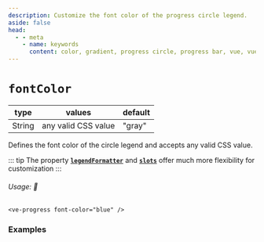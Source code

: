 ```yaml
---
description: Customize the font color of the progress circle legend.
aside: false
head:
  - - meta
    - name: keywords
      content: color, gradient, progress circle, progress bar, vue, vue3, vuejs, vue.js, dash, dashed, line, dot
---
```


# `fontColor`

<Badge class="mt-2" type="success" text="Animated" />

| type   | values                      | default |
|--------|-----------------------------|---------|
| String | any valid CSS value         | "gray"  |

Defines the font color of the circle legend and accepts any valid CSS value.

::: tip
The property **[`legendFormatter`](legendFormatter.md)** and **[`slots`](../slots/default.md)** offer much more flexibility for customization
:::

###### Usage: 📜

```vue
<ve-progress font-color="blue" />
```

### Examples

<script setup>
  import FontColor from "../../.vitepress/theme/Guide/FontColor/FontColor.vue";
</script>

<p>

<FontColor>
<template #code="{ progress }">

```js-vue
<ve-progress font-color="blue" :progress="{{ progress }}"/>
<ve-progress font-color="#7B68EE" :progress="{{ progress }}"/>
<ve-progress font-color="DarkSalmon" :progress="{{ progress }}"/>
```

</template>
</FontColor>

</p>
